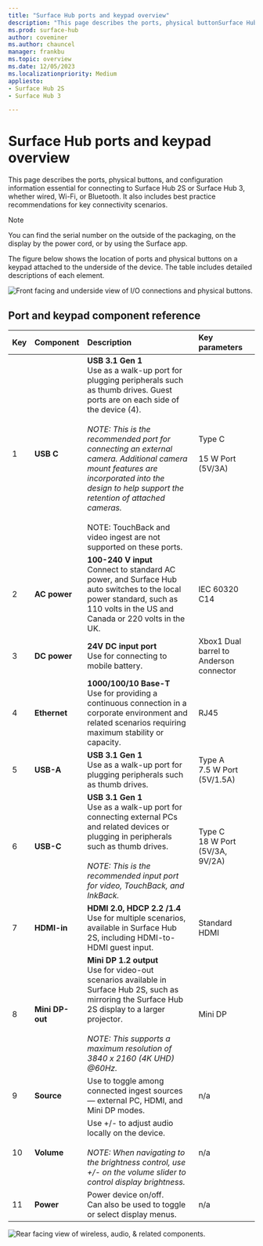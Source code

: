 ```yaml
---
title: "Surface Hub ports and keypad overview"
description: "This page describes the ports, physical buttonSurface Hub Pens, and configuration information essential for connecting to Surface Hub 2S or Surface Hub 3."
ms.prod: surface-hub
author: coveminer
ms.author: chauncel
manager: frankbu
ms.topic: overview
ms.date: 12/05/2023
ms.localizationpriority: Medium
appliesto:
- Surface Hub 2S
- Surface Hub 3

---
```

# Surface Hub ports and keypad overview

This page describes the ports, physical buttons, and configuration information essential for connecting to Surface Hub 2S or Surface Hub 3, whether wired, Wi-Fi, or Bluetooth. It also includes best practice recommendations for key connectivity scenarios.

> [!NOTE]
> You can find the serial number on the outside of the packaging, on the display by the power cord, or by using the Surface app. 

The figure below shows the location of ports and physical buttons on a keypad attached to the underside of the device. The table includes detailed descriptions of each element.

 ![Front facing and underside view of I/O connections and physical buttons.](images/hub2s-schematic.png)

## Port and keypad component reference

|**Key**|**Component**|**Description**|**Key parameters**|
|:--- |:--------- |:----------- |:-------------- |
| 1 | **USB C** | **USB 3.1 Gen 1** <br> Use as a walk-up port for plugging peripherals such as thumb drives. Guest ports are on each side of the device (4).<br> <br> *NOTE: This is the recommended port for connecting an external camera. Additional camera mount features are incorporated into the design to help support the retention of attached cameras.*<br> <br> NOTE: TouchBack and video ingest are not supported on these ports. | Type C <br> <br> 15 W Port (5V/3A)       |
| 2 | **AC power** | **100-240 V input** <br> Connect to standard AC power, and Surface Hub auto switches to the local power standard, such as 110 volts in the US and Canada or 220 volts in the UK. | IEC 60320 C14 |
| 3 | **DC power** | **24V DC input port** <br> Use for connecting to mobile battery. | Xbox1 Dual barrel to Anderson connector |
| 4 | **Ethernet** | **1000/100/10 Base-T** <br> Use for providing a continuous connection in a corporate environment and related scenarios requiring maximum stability or capacity. | RJ45 |
| 5 | **USB-A** | **USB 3.1 Gen 1** <br> Use as a walk-up port for plugging peripherals such as thumb drives. | Type A<br>7.5 W Port (5V/1.5A) |
| 6 | **USB-C** | **USB 3.1 Gen 1** <br> Use as a walk-up port for connecting external PCs and related devices or plugging in peripherals such as thumb drives.<br> <br> *NOTE: This is the recommended input port for video, TouchBack, and InkBack.* | Type C <br> 18 W Port (5V/3A, 9V/2A) |
| 7 | **HDMI-in** | **HDMI 2.0, HDCP 2.2 /1.4** <br> Use for multiple scenarios, available in Surface Hub 2S, including HDMI-to-HDMI guest input. | Standard HDMI |
| 8 | **Mini DP-out** | **Mini DP 1.2 output** <br> Use for video-out scenarios available in Surface Hub 2S, such as mirroring the Surface Hub 2S display to a larger projector.<br> <br> *NOTE: This supports a maximum resolution of 3840 x 2160 (4K UHD) @60Hz.* | Mini DP |
| 9 | **Source**  | Use to toggle among connected ingest sources — external PC, HDMI, and Mini DP modes. | n/a |
| 10 | **Volume** | Use +/- to adjust audio locally on the device. <br> <br> *NOTE: When navigating to the brightness control, use +/- on the volume slider to control display brightness.* | n/a |
| 11 | **Power** | Power device on/off. <br> Can also be used to toggle or select display menus. | n/a |

 ![Rear facing view of wireless, audio, & related components.](images/hub2s-rear.png)
